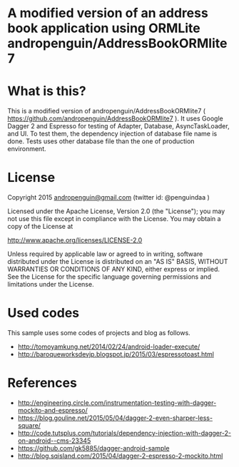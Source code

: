 # A modified version of an address book application using ORMLite andropenguin/AddressBookORMlite7

# What is this?

This is a modified version of andropenguin/AddressBookORMlite7 
( https://github.com/andropenguin/AddressBookORMlite7 ). 
It uses Google Dagger 2 and Espresso for testing of Adapter, Database, AsyncTaskLoader, and UI.
To test them, the dependency injection of database file name is done. Tests uses other database file
 than the one of production environment.

# License
Copyright 2015 andropenguin@gmail.com (twitter id: @penguindaa )

Licensed under the Apache License, Version 2.0 (the "License"); you may not use this file except in compliance with the License. You may obtain a copy of the License at

 http://www.apache.org/licenses/LICENSE-2.0

Unless required by applicable law or agreed to in writing, software distributed under the License is distributed on an "AS IS" BASIS, WITHOUT WARRANTIES OR CONDITIONS OF ANY KIND, either express or implied. See the License for the specific language governing permissions and limitations under the License.

# Used codes

This sample uses some codes of projects and blog as follows.

* http://tomoyamkung.net/2014/02/24/android-loader-execute/
* http://baroqueworksdevjp.blogspot.jp/2015/03/espressotoast.html

# References

* http://engineering.circle.com/instrumentation-testing-with-dagger-mockito-and-espresso/
* https://blog.gouline.net/2015/05/04/dagger-2-even-sharper-less-square/
* http://code.tutsplus.com/tutorials/dependency-injection-with-dagger-2-on-android--cms-23345
* https://github.com/gk5885/dagger-android-sample
* http://blog.sqisland.com/2015/04/dagger-2-espresso-2-mockito.html
